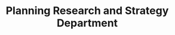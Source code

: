 ---
layout: page
title: Planning Research and Strategy Department
permalink: "/about/departments/planning-research-and-astrategy"
main: |-
    The Planning Research and Strategy Department (PRS) is one of the common service departments established by the Civil Service Reforms Decree No 43 of 1988 of the Federal Government of Nigeria to address the missing linkages in plan and projects implementation and to provide the necessary data base required for planning purposes.

    The Department was established in the Council in the year 2005 to act primarily as:
    1. the custodian of planning, research and statistics functions.
    2. playing a pivotal role in planning, progress tracking, as well as coordination of
    the Council’s projects, programmes and activities according to schedule and in
    line with budget.
    3. Complementary role towards facilitating the activities of the Council across all
    departments.

    The objective of the Department is to support high level productivity and operational
    efficiency of the Council. Its vision is to ensure that CPC operates at the highest level
    of efficiency and effectiveness through systematic and explicit planning, research and
    data analysis. The Mission of the Department is to be the Council’s think-tank
    offering a clear roadmap towards speedily reaching end goals/ outcomes in a timely
    and most effective manner possible.
    The functions of the PRS Department are as follows:
    1. Preparation of the Council’s policies and plans.
    2. Monitoring and evaluation of the Council’s projects and programmes to
    measure progress towards set goals.
    3. Monitoring of performance and efficiency targets for various sub-divisions and
    staff of the Council.
    4. Conducting socio-economic research and analysis in all sectors over which the
    Council has jurisdiction to support the Council’s law enforcement and advocacy
    efforts.
    5. Conducting sectorial research projects on consumer infractions that will
    produce outputs of direct benefit to consumers
    CONSUMER PROTECTION COUNCIL
    6. Provides advisory strategic snapshots to determine the Council’s best routes
    towards reaching success destination
    7. Development and management of relationships with researchers in
    universities and research institutes and other government agencies.
    8. Management of data gathering/information handling programmes that meet
    consumer needs
    9. Collection and processing of operational data and statistics.
    10. Responsible for the Coordination of the Council’s distant offices;
    11. Coordinates strategy towards efficient interface and liaison with the Consumer
    Protection Agencies across the 36 States and FCT of the Federation
    12. Member of the Council’s Tenders Board and Procurement Planning
    Committee.
    13. Preparation of monthly and quarterly progress reports.
    14. Presentation of corporate briefs, technical inputs and Key Programme
    Priorities (KPP) of the Council to the Presidency, Office of the Head of Civil
    Service of the Federation (OHCSF), the Supervising Federal Ministry of Industry,
    Trade and Investment other external stakeholders.
    15. Other duties that may be assigned from time to time by the Director General.
---
